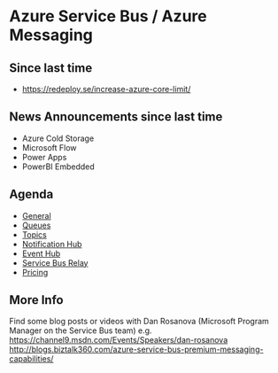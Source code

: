 # Azure Service Bus / Azure Messaging

## Since last time
* https://redeploy.se/increase-azure-core-limit/ 

## News Announcements since last time
* Azure Cold Storage
* Microsoft Flow
* Power Apps
* PowerBI Embedded

## Agenda 
* [General](general.md)
* [Queues](service-us-queues.md) 
* [Topics](service-us-topics.md)
* [Notification Hub](service-bus-notification-hub.md) 
* [Event Hub](service-bus-event-hub.md)
* [Service Bus Relay](service-bus-relay.md)
* [Pricing](https://azure.microsoft.com/en-us/documentation/articles/service-bus-pricing-billing/) 

## More Info
Find some blog posts or videos with Dan Rosanova (Microsoft Program Manager on the Service Bus team) e.g. https://channel9.msdn.com/Events/Speakers/dan-rosanova 
http://blogs.biztalk360.com/azure-service-bus-premium-messaging-capabilities/  